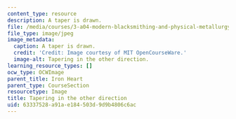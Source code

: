 ```yaml
---
content_type: resource
description: A taper is drawn.
file: /media/courses/3-a04-modern-blacksmithing-and-physical-metallurgy-fall-2008/63337528a91ae184503d9d9b4806c6ac_117.jpg
file_type: image/jpeg
image_metadata:
  caption: A taper is drawn.
  credit: 'Credit: Image courtesy of MIT OpenCourseWare.'
  image-alt: Tapering in the other direction.
learning_resource_types: []
ocw_type: OCWImage
parent_title: Iron Heart
parent_type: CourseSection
resourcetype: Image
title: Tapering in the other direction
uid: 63337528-a91a-e184-503d-9d9b4806c6ac
---
```


